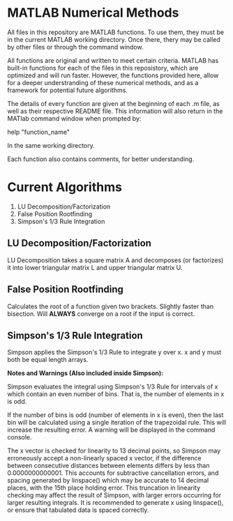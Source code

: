 # MATLAB Numerical Methods
All files in this repository are MATLAB functions. To use them, they must be in the current MATLAB working directory. Once there, thery may be called by other files or through the command window. 

All functions are original and written to meet certain criteria. MATLAB has built-in functions for each of the files in this reposistory, which are optimized and will run faster. However, the functions provided here, allow for a deeper understranding of these numerical methods, and as a framework for potential future algorithms. 

The details of every function are given at the beginning of each .m file, as well as their respective README file. This information will also return in the MATlab command window when prompted by:

help "function_name"
  
In the same working directory. 
  
Each function also contains comments, for better understanding. 

# Current Algorithms

1. LU Decomposition/Factorization
2. False Position Rootfinding
3. Simpson's 1/3 Rule Integration

## LU Decomposition/Factorization

LU Decomposition takes a square matrix A and decomposes (or factorizes) it into lower triangular matrix L and upper triangular  matrix U. 

## False Position Rootfinding

Calculates the root of a function given two brackets. Slightly faster than bisection. Will **ALWAYS** converge on a root if the input is correct. 

## Simpson's 1/3 Rule Integration

Simpson applies the Simpson's 1/3 Rule to integrate y over x. x and y must both be equal length arrays.

**Notes and Warnings (Also included inside Simpson):**

 Simpson evaluates the integral using Simpson's 1/3 Rule for intervals of
 x which contain an even number of bins. That is, the number of elements
 in x is odd. 

 If the number of bins is odd (number of elements in x is even), then the
 last bin will be calculated using a single iteration of the trapezoidal
 rule. This will increase the resulting error. A warning will be displayed
 in the command console. 

 The x vector is checked for linearity to 13 decimal points, so Simpson
 may erroneously accept a non-linearly spaced x vector, if the difference 
 between consecutive distances between elements differs by less than 
 0.0000000000001. This accounts for subtractive cancellation errors, and
 spacing generated by linspace() which may be accurate to 14 decimal
 places, with the 15th place holding error. This truncation in linearity
 checking may affect the result of Simpson, with larger errors occurring
 for larger resulting integrals. It is recommended to generate x using
 linspace(), or ensure that tabulated data is spaced correctly. 
